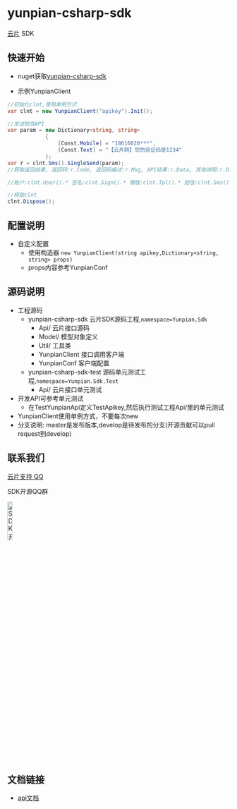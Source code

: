 yunpian-csharp-sdk
================================
[云片](https://www.yunpian.com/) SDK

## 快速开始

- nuget获取[yunpian-csharp-sdk](https://www.nuget.org/packages?q=Yunpian.Sdk)


- 示例YunpianClient

```csharp
//初始化clnt,使用单例方式
var clnt = new YunpianClient("apikey").Init();

//发送短信API
var param = new Dictionary<string, string>
            {
                [Const.Mobile] = "18616020***",
                [Const.Text] = "【云片网】您的验证码是1234"
            };
var r = clnt.Sms().SingleSend(param);
//获取返回结果, 返回码:r.Code, 返回码描述:r.Msg, API结果:r.Data, 其他说明:r.Detail, 调用异常:r.E

//账户:clnt.User().* 签名:clnt.Sign().* 模版:clnt.Tpl().* 短信:clnt.Sms().* 视频短信:clnt.VideoSms().* 语音:clnt.Voice().* 短链接:clnt.ShortUrl().*

//释放clnt
clnt.Dispose();
```

## 配置说明

- 自定义配置
	- 使用构造器 `new YunpianClient(string apikey,Dictionary<string, string> props)`
	- props内容参考YunpianConf

## 源码说明
- 工程源码
	- yunpian-csharp-sdk 云片SDK源码工程,`namespace=Yunpian.Sdk`
		- Api/ 云片接口源码
		- Model/ 模型对象定义
		- Util/ 工具类
		- YunpianClient 接口调用客户端
		- YunpianConf 客户端配置
	- yunpian-csharp-sdk-test 源码单元测试工程,`namespace=Yunpian.Sdk.Test`
		- Api/ 云片接口单元测试
- 开发API可参考单元测试
	- 在TestYunpianApi定义TestApikey,然后执行测试工程Api/里的单元测试
- YunpianClient使用单例方式，不要每次new
- 分支说明: master是发布版本,develop是待发布的分支(开源贡献可以pull request到develop)

## 联系我们
[云片支持 QQ](https://static.meiqia.com/dist/standalone.html?eid=30951&groupid=0d20ab23ab4702939552b3f81978012f&metadata={"name":"github"})

SDK开源QQ群

<img src="doc/sdk_qq.jpeg" width="15%" alt="SDK开源QQ群"/>

## 文档链接
- [api文档](https://www.yunpian.com/dev-doc)

